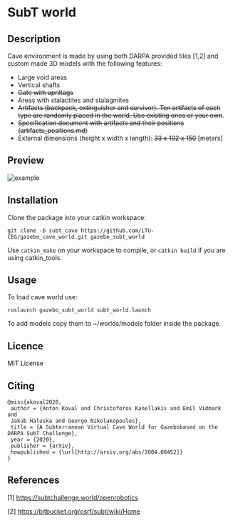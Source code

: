 SubT world
=============

## Description

Cave environment is made by using both DARPA provided tiles [1,2] and custom made 3D models with the following features:

* Large void areas
* Vertical shafts
* ~~Gate with apriltags~~
* Areas with stalactites and stalagmites
* ~~Artifacts (backpack, extinguisher and survivor). Ten artifacts of each type are randomly placed in the world. Use existing ones or your own~~.
* ~~Specification document with artifacts and their positions (artifacts_positions.md)~~
* External dimensions (height x width x length): ~~33 x 102 x 150~~ [meters]

## Preview
![example](https://i.imgur.com/gjRyZ4X.png)


## Installation

Clone the package into your catkin workspace:
```
git clone -b subt_cave https://github.com/LTU-CEG/gazebo_cave_world.git gazebo_subt_world
```

Use `catkin_make` on your workspace to compile, or `catkin build` if you are using catkin_tools.

## Usage

To load cave world use:
```
roslaunch gazebo_subt_world subt_world.launch
```

To add models copy them to ~/worlds/models folder inside the package.

## Licence

MIT License

## Citing

```
@misc{akoval2020,
 author = {Anton Koval and Christoforos Kanellakis and Emil Vidmark and
 Jakub Haluska and George Nikolakopoulos},
 title = {A Subterranean Virtual Cave World for Gazebobased on the DARPA SubT Challenge},
 year = {2020},
 publisher = {arXiv},
 howpublished = {\url{http://arxiv.org/abs/2004.08452}}
}
```

## References

[1] https://subtchallenge.world/openrobotics

[2] https://bitbucket.org/osrf/subt/wiki/Home
